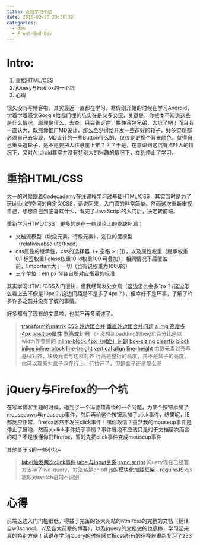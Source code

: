 ```yaml
---
title: 近期学习小结
date: 2016-03-20 23:36:32
categories:
  - dev
  - Front-End-Dev
---
```


# Intro:
1. 重拾HTML/CSS
2. jQuery与Firefox的一个坑
3. 心得

<!-- more -->
很久没有写博客啦，其实最近一直都在学习，寒假刚开始的时候在学习Android，学着学着感觉Google给我们埋的坑实在是又多又深，关键是，你根本不知道这些是什么情况，原理是什么，去查，只会告诉你，换兼容包兄弟，太坑了吧！而且我一直认为，既然你推广MD设计，那么至少得给开发一些造好的轮子，好多实现都必须自己去实现，MD设计的一些Button什么的，仅仅是更换个背景颜色，就得自己重头造轮子，是不是要把人往悬崖上推？？？于是，在意识到这坑有点吓人的情况下，又对Android其实并没有特别大的兴趣的情况下，立刻停止了学习。
  

# 重拾HTML/CSS

大一的时候跟着Codecademy在线课程学习过基础HTML/CSS，其实当时是为了玩bilibili的空间的自定义CSS，话说回来，入门真的非常简单。然而这次重新审视自己，想想自己到底喜欢什么，看完了JavaScript的入门后，决定转前端。

重新学习HTML/CSS，更多的是在一些理论上的查缺补漏：

* 文档流模型（块级元素，行级元素），定位的层模型（relative/absolute/fixed）
* css属性的继承性，css的选择器（+ 空格 > : []），以及属性权重（继承权重0.1 标签权重1 class权重10 id权重100 可叠加），相同情况下后覆盖前，!important大于一切（也有说权重为1000的）
* 三个单位：em px %各自所对应衡量的标准


其实学习HTML/CSS入门很快，但我经常发处女病（这边怎么会多1px？/这边怎么看上去不像是10px？/这边间距是不是多了4px？），但幸好不是坏事，了解了许多许多之前并没有了解的事情。

好多都有了现有的文章啦，也就不再多阐述了。

> [transform的matrix](http://www.zhangxinxu.com/wordpress/?p=2427)
> [CSS 外边距合并](http://www.w3school.com.cn/css/css_margin_collapsing.asp)
> [垂直外边距合并问题](http://www.hicss.net/do-not-tell-me-you-understand-margin/)
> [a img 高度多4px](http://www.cnblogs.com/myqianlan/p/4255346.html)
> [position属性](http://blog.csdn.net/chen_zw/article/details/8741365)
> [宽高成比例](http://zihua.li/2013/12/keep-height-relevant-to-width-using-css/) 《- 没想到padding的height百分比是以width作参照的
> [inline-block 4px（间距）问题](http://www.zhangxinxu.com/wordpress/?p=2357)
> [box-sizing](http://www.w3chtml.com/css3/properties/user-interface/box-sizing.html)
> [clearfix](http://www.cnblogs.com/mofish/archive/2012/05/14/2499400.html)
> [block inline inline-block](http://www.cnblogs.com/KeithWang/p/3139517.html)
> [line-height](https://segmentfault.com/a/1190000003038583)
> [vertical align line-height](http://www.zhangxinxu.com/wordpress/?p=4925)
> 内联元素对齐与基线对齐，块级元素与边框对齐
> 行高是整行的高度，并不是盒子的高度，你可以理解为盒子浮在行上，行拉开了，但是盒子还是那么高

# jQuery与Firefox的一个坑

在写本博客主题的时候，碰到了一个玛德超奇怪的一个问题，为某个按钮添加了mousedown与mouseup事件，然后再给这个按钮添加了click事件，结果呢，IE都反应正常，firefox居然不发生click事件！嘿你敢信？虽然我的mouseup事件是停止了冒泡，然而关click事件奶子事情？事件冒泡不应该只是对于文档层次而言的吗？不是很懂你们Firefox，暂时先把click事件变成mouseup事件

其他关于js的一些小坑~
> [label触发两次click事件](http://www.cnblogs.com/feng524822/p/4084037.html)
> [label与input关系](http://www.w3school.com.cn/tags/tag_label.asp)
> [sync script](http://stackoverflow.com/questions/24639335/javascript-console-log-causes-error-synchronous-xmlhttprequest-on-the-main-thr)
> jQuery现在已经官方支持了live-query，方法名是on off
> [js的模块化加载框架 - requireJS](http://www.ruanyifeng.com/blog/2012/11/require_js.html)
> ejs貌似对switch语句不识别

# 心得

前端这边入门门槛很低，得益于完备的各大网站的html/css的完整的文档（翻译自w3school，以及各大前辈的博客），以及jquery的文档做的也很棒，学习起来真的特别方便！话说在学习jQuery的时候感觉把css所有的选择器重新复习了233





